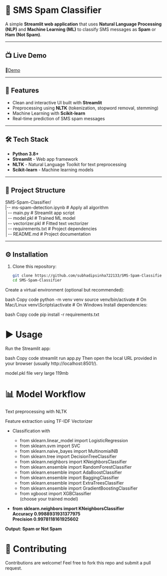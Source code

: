 # 📩 SMS Spam Classifier  

A simple **Streamlit web application** that uses **Natural Language Processing (NLP)** and **Machine Learning (ML)** to classify SMS messages as **Spam** or **Ham (Not Spam)**.  

---
## 📺 Live Demo
🔗[Demo](https://subhadipsinha722133-6czxjynlrcg24rua5bwakx.streamlit.app/)

---

## 🚀 Features  
- Clean and interactive UI built with **Streamlit**  
- Preprocessing using **NLTK** (tokenization, stopword removal, stemming)  
- Machine Learning with **Scikit-learn**  
- Real-time prediction of SMS spam messages  

---

## 🛠️ Tech Stack  
- **Python 3.8+**  
- **Streamlit** - Web app framework  
- **NLTK** - Natural Language Toolkit for text preprocessing  
- **Scikit-learn** - Machine learning models  
---

## 📂 Project Structure  
SMS-Spam-Classifier/ <br>
|-- ms-spam-detection.ipynb # Apply all algorithm<br>
│-- main.py # Streamlit app script <br>
│-- model.pkl # Trained ML model <br>
│-- vectorizer.pkl # Fitted text vectorizer <br>
│-- requirements.txt # Project dependencies <br>
│-- README.md # Project documentation <br>



---

## ⚙️ Installation  

1. Clone this repository:  
   ```bash
   git clone https://github.com/subhadipsinha722133/SMS-Spam-Classifier.git
   cd SMS-Spam-Classifier
Create a virtual environment (optional but recommended):

bash
Copy code
python -m venv venv
source venv/bin/activate     # On Mac/Linux
venv\Scripts\activate        # On Windows
Install dependencies:

bash
Copy code
pip install -r requirements.txt
# ▶️ Usage
Run the Streamlit app:

bash
Copy code
streamlit run app.py
Then open the local URL provided in your browser (usually http://localhost:8501/).

model.pkl file very large 119mb

# 📊 Model Workflow
Text preprocessing with NLTK

Feature extraction using TF-IDF Vectorizer<br>

- Classification with 
  - from sklearn.linear_model import LogisticRegression
  - from sklearn.svm import SVC
  - from sklearn.naive_bayes import MultinomialNB
  - from sklearn.tree import DecisionTreeClassifier
  - from sklearn.neighbors import KNeighborsClassifier
  - from sklearn.ensemble import RandomForestClassifier
  - from sklearn.ensemble import AdaBoostClassifier
  - from sklearn.ensemble import BaggingClassifier
  - from sklearn.ensemble import ExtraTreesClassifier
  - from sklearn.ensemble import GradientBoostingClassifier
  - from xgboost import XGBClassifier  
(choose your trained model)


- **from sklearn.neighbors import KNeighborsClassifier** <br>
  **Accuracy 0.9988931931377975<br>
  Precision 0.9978118161925602**

**Output: Spam or Not Spam**



# 🤝 Contributing
Contributions are welcome! Feel free to fork this repo and submit a pull request.

